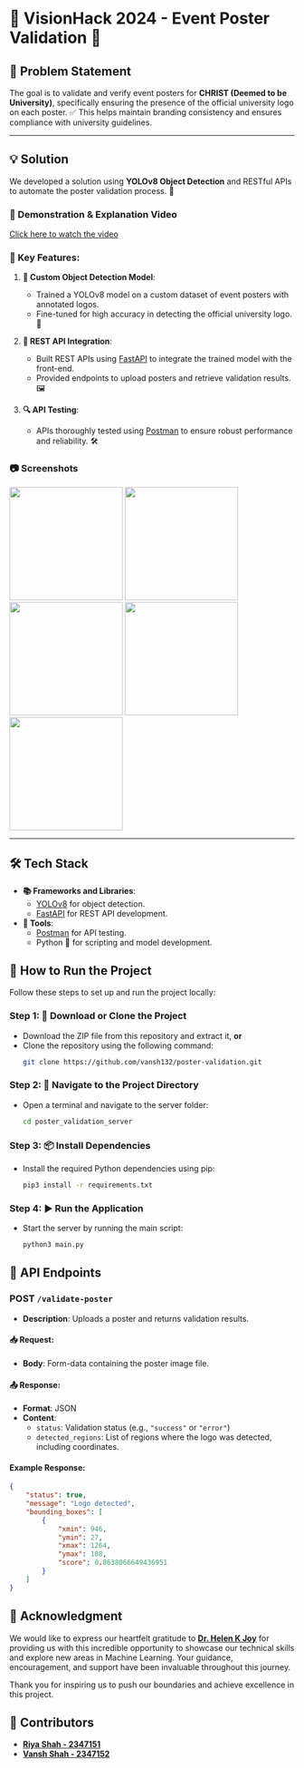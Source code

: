 # 🎯 VisionHack 2024 - Event Poster Validation 🎨

## 📝 Problem Statement
The goal is to validate and verify event posters for **CHRIST (Deemed to be University)**, specifically ensuring the presence of the official university logo on each poster. ✅ This helps maintain branding consistency and ensures compliance with university guidelines.

---

## 💡 Solution
We developed a solution using **YOLOv8 Object Detection** and RESTful APIs to automate the poster validation process. 🚀

### 🎥 Demonstration & Explanation Video 
[Click here to watch the video](https://drive.google.com/file/d/1SiUYaB1ZbCDfc0IjLmtexmWu8vEq874J/view?usp=sharing)

### 🌟 Key Features:
1. **🎯 Custom Object Detection Model**: 
   - Trained a YOLOv8 model on a custom dataset of event posters with annotated logos.
   - Fine-tuned for high accuracy in detecting the official university logo. 🏅

2. **🔗 REST API Integration**:
   - Built REST APIs using [FastAPI](https://fastapi.tiangolo.com/) to integrate the trained model with the front-end.
   - Provided endpoints to upload posters and retrieve validation results. 🖼️

3. **🔍 API Testing**:
   - APIs thoroughly tested using [Postman](https://www.postman.com/) to ensure robust performance and reliability. 🛠️
  
### 📷 Screenshots
<img src="https://res.cloudinary.com/dq1q5mtdo/image/upload/v1733601224/cv/um2uudakps8iwqzcfvgk.png" width="200" />
<img src="https://res.cloudinary.com/dq1q5mtdo/image/upload/v1733601224/cv/rd0g0qavgi5jzjo4f6gu.png" width="200" />
<img src="https://res.cloudinary.com/dq1q5mtdo/image/upload/v1733601223/cv/ijs4mze7ungvxidxzca4.png" width="200" />
<img src="https://res.cloudinary.com/dq1q5mtdo/image/upload/v1733601223/cv/jwk8eomazcryrlajzlmm.png" width="200" />
<img src="https://res.cloudinary.com/dq1q5mtdo/image/upload/v1733601223/cv/c2x2zpkfcprnm8awncos.png" width="200" />


---

## 🛠️ Tech Stack
- **📚 Frameworks and Libraries**:
  - [YOLOv8](https://github.com/ultralytics/yolov8) for object detection.
  - [FastAPI](https://fastapi.tiangolo.com/) for REST API development.
- **🔧 Tools**:
  - [Postman](https://www.postman.com/) for API testing.
  - Python 🐍 for scripting and model development.

## 🚀 How to Run the Project

Follow these steps to set up and run the project locally:

### Step 1: 📂 Download or Clone the Project
- Download the ZIP file from this repository and extract it, **or** 
- Clone the repository using the following command:
  ```bash
  git clone https://github.com/vansh132/poster-validation.git
  ```
   
### Step 2: 📂 Navigate to the Project Directory
- Open a terminal and navigate to the server folder:
  ```bash
  cd poster_validation_server
  ```

### Step 3: 📦 Install Dependencies
- Install the required Python dependencies using pip:
  ```bash
  pip3 install -r requirements.txt
  ```

### Step 4: ▶️ Run the Application
- Start the server by running the main script:
  ```bash
  python3 main.py
  ```


## 🔗 API Endpoints

### POST `/validate-poster`
- **Description**: Uploads a poster and returns validation results.

#### 📥 Request:
- **Body**: Form-data containing the poster image file.

#### 📤 Response:
- **Format**: JSON
- **Content**:
  - `status`: Validation status (e.g., `"success"` or `"error"`)
  - `detected_regions`: List of regions where the logo was detected, including coordinates.

#### Example Response:
```json
{
    "status": true,
    "message": "Logo detected",
    "bounding_boxes": [
        {
            "xmin": 946,
            "ymin": 27,
            "xmax": 1264,
            "ymax": 108,
            "score": 0.8638066649436951
        }
    ]
}
```

## 🙏 Acknowledgment

We would like to express our heartfelt gratitude to [**Dr. Helen K Joy**](mailto:helenk.joy@christuniversity.in) for providing us with this incredible opportunity to showcase our technical skills and explore new areas in Machine Learning. Your guidance, encouragement, and support have been invaluable throughout this journey. 

Thank you for inspiring us to push our boundaries and achieve excellence in this project.

## 👥 Contributors

- [**Riya Shah - 2347151**](https://www.linkedin.com/in/shahriyap/)  
- [**Vansh Shah - 2347152**](https://www.linkedin.com/in/vanshah/)  
